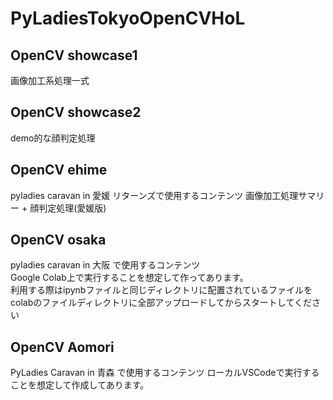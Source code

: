 # PyLadiesTokyoOpenCVHoL
## OpenCV showcase1
画像加工系処理一式

## OpenCV showcase2
demo的な顔判定処理

## OpenCV ehime
pyladies caravan in 愛媛 リターンズで使用するコンテンツ
画像加工処理サマリー + 顔判定処理(愛媛版)

## OpenCV osaka
pyladies caravan in 大阪 で使用するコンテンツ    
Google Colab上で実行することを想定して作ってあります。    
利用する際はipynbファイルと同じディレクトリに配置されているファイルをcolabのファイルディレクトリに全部アップロードしてからスタートしてください


## OpenCV Aomori
PyLadies Caravan in 青森 で使用するコンテンツ
ローカルVSCodeで実行することを想定して作成してあります。


